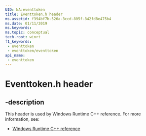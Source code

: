 ```yaml
---
UID: NA:eventtoken
title: Eventtoken.h header
ms.assetid: f394bf7b-526a-3ccd-805f-842fd8e475b4
ms.date: 01/11/2019
ms.keywords: 
ms.topic: conceptual
tech.root: winrt
f1_keywords:
 - eventtoken
 - eventtoken/eventtoken
api_name:
 - eventtoken
---
```


# Eventtoken.h header


## -description

This header is used by Windows Runtime C++ reference. For more information, see:

- [Windows Runtime C++ reference](../_winrt/index.md)

